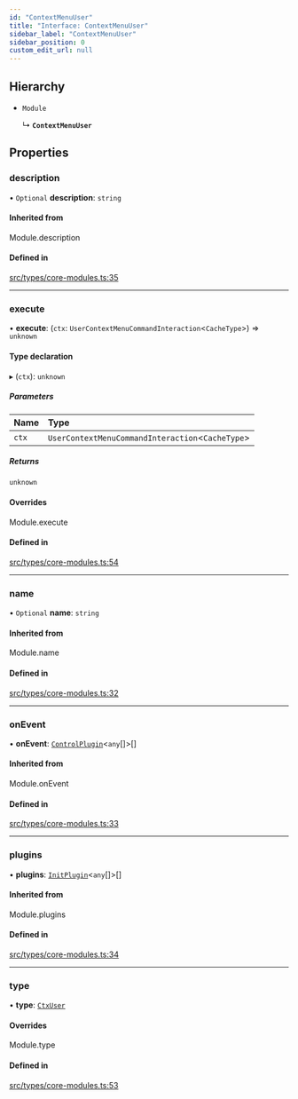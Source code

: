 ```yaml
---
id: "ContextMenuUser"
title: "Interface: ContextMenuUser"
sidebar_label: "ContextMenuUser"
sidebar_position: 0
custom_edit_url: null
---
```


## Hierarchy

- `Module`

  ↳ **`ContextMenuUser`**

## Properties

### description

• `Optional` **description**: `string`

#### Inherited from

Module.description

#### Defined in

[src/types/core-modules.ts:35](https://github.com/sern-handler/handler/blob/81cdde2/src/types/core-modules.ts#L35)

___

### execute

• **execute**: (`ctx`: `UserContextMenuCommandInteraction`<`CacheType`\>) => `unknown`

#### Type declaration

▸ (`ctx`): `unknown`

##### Parameters

| Name | Type |
| :------ | :------ |
| `ctx` | `UserContextMenuCommandInteraction`<`CacheType`\> |

##### Returns

`unknown`

#### Overrides

Module.execute

#### Defined in

[src/types/core-modules.ts:54](https://github.com/sern-handler/handler/blob/81cdde2/src/types/core-modules.ts#L54)

___

### name

• `Optional` **name**: `string`

#### Inherited from

Module.name

#### Defined in

[src/types/core-modules.ts:32](https://github.com/sern-handler/handler/blob/81cdde2/src/types/core-modules.ts#L32)

___

### onEvent

• **onEvent**: [`ControlPlugin`](ControlPlugin.md)<`any`[]\>[]

#### Inherited from

Module.onEvent

#### Defined in

[src/types/core-modules.ts:33](https://github.com/sern-handler/handler/blob/81cdde2/src/types/core-modules.ts#L33)

___

### plugins

• **plugins**: [`InitPlugin`](InitPlugin.md)<`any`[]\>[]

#### Inherited from

Module.plugins

#### Defined in

[src/types/core-modules.ts:34](https://github.com/sern-handler/handler/blob/81cdde2/src/types/core-modules.ts#L34)

___

### type

• **type**: [`CtxUser`](../enums/CommandType.md#ctxuser)

#### Overrides

Module.type

#### Defined in

[src/types/core-modules.ts:53](https://github.com/sern-handler/handler/blob/81cdde2/src/types/core-modules.ts#L53)
